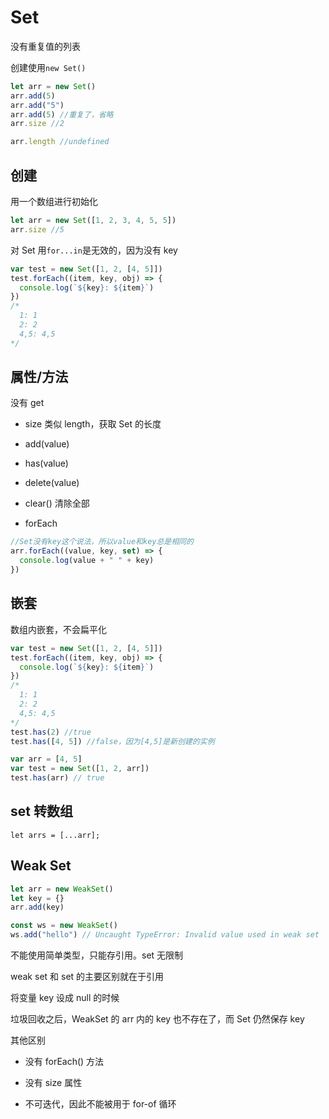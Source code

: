 # Set

没有重复值的列表

创建使用`new Set()`

```js
let arr = new Set()
arr.add(5)
arr.add("5")
arr.add(5) //重复了，省略
arr.size //2

arr.length //undefined
```

## 创建

用一个数组进行初始化

```js
let arr = new Set([1, 2, 3, 4, 5, 5])
arr.size //5
```

对 Set 用`for...in`是无效的，因为没有 key

```js
var test = new Set([1, 2, [4, 5]])
test.forEach((item, key, obj) => {
  console.log(`${key}: ${item}`)
})
/* 
  1: 1
  2: 2
  4,5: 4,5 
*/
```

## 属性/方法

没有 get

- size 类似 length，获取 Set 的长度

- add(value)

- has(value)

- delete(value)

- clear() 清除全部

- forEach

```js
//Set没有key这个说法，所以value和key总是相同的
arr.forEach((value, key, set) => {
  console.log(value + " " + key)
})
```

## 嵌套

数组内嵌套，不会扁平化

```js
var test = new Set([1, 2, [4, 5]])
test.forEach((item, key, obj) => {
  console.log(`${key}: ${item}`)
})
/* 
  1: 1
  2: 2
  4,5: 4,5 
*/
test.has(2) //true
test.has([4, 5]) //false，因为[4,5]是新创建的实例
```

```js
var arr = [4, 5]
var test = new Set([1, 2, arr])
test.has(arr) // true
```

## set 转数组

`let arrs = [...arr];`

## Weak Set

```js
let arr = new WeakSet()
let key = {}
arr.add(key)
```

```js
const ws = new WeakSet()
ws.add("hello") // Uncaught TypeError: Invalid value used in weak set
```

不能使用简单类型，只能存引用。set 无限制

weak set 和 set 的主要区别就在于引用

将变量 key 设成 null 的时候

垃圾回收之后，WeakSet 的 arr 内的 key 也不存在了，而 Set 仍然保存 key

其他区别

- 没有 forEach() 方法

- 没有 size 属性

- 不可迭代，因此不能被用于 for-of 循环

